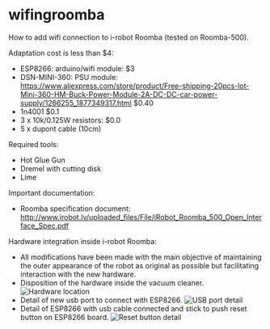 # wifingroomba

How to add wifi connection to i-robot Roomba (tested on Roomba-500).

Adaptation cost is less than $4: 
 - ESP8266: arduino/wifi module: $3
 - DSN-MINI-360: PSU module: https://www.aliexpress.com/store/product/Free-shipping-20pcs-lot-Mini-360-HM-Buck-Power-Module-2A-DC-DC-car-power-supply/1266255_1877349317.html $0.40
 - 1n4001 $0.1
 - 3 x 10k/0.125W resistors: $0.0
 - 5 x dupont cable (10cm)

Required tools:
 - Hot Glue Gun
 - Dremel with cutting disk
 - Lime

Important documentation:
 - Roomba specification document: http://www.irobot.lv/uploaded_files/File/iRobot_Roomba_500_Open_Interface_Spec.pdf

Hardware integration inside i-robot Roomba:
 - All modifications have been made with the main objective of maintaining the outer appearance of the robot as original as possible but facilitating interaction with the new hardware.
 - Disposition of the hardware inside the vacuum cleaner.
 ![Hardware location](images/hardware.jpg "Hardware location inside vacuum")
 - Detail of new usb port to connect with ESP8266.
 ![USB port detail](images/usbPort.jpg "USB port detail")
 - Detail of ESP8266 with usb cable connected and stick to push reset button on ESP8266 board. 
 ![Reset button detail](images/resetButtonDetail.jpg "Reset button detail")

